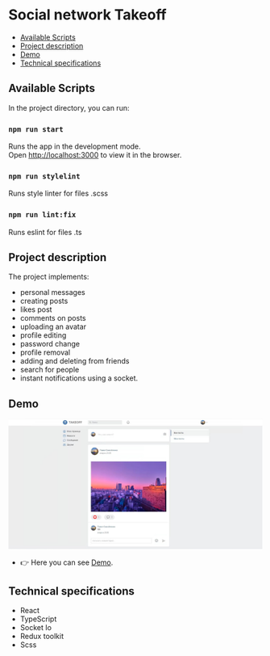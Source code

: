 # Social network Takeoff

* [Available Scripts](#Available-Scripts)
* [Project description](#Project-description)
* [Demo](#Demo)
* [Technical specifications](#Technical-specifications)

## Available Scripts

In the project directory, you can run:

### `npm run start`
Runs the app in the development mode.\
Open [http://localhost:3000](http://localhost:3000) to view it in the browser.

### `npm run stylelint`
Runs style linter for files .scss

### `npm run lint:fix`
Runs eslint for files .ts

## Project description

The project implements:
* personal messages
* creating posts
* likes post
* comments on posts
* uploading an avatar
* profile editing
* password change
* profile removal
* adding and deleting from friends
* search for people
* instant notifications using a socket.

## Demo

![](github/social.jpg)

* :point_right: Here you can see [Demo](https://takeoff-client.vercel.app).

## Technical specifications
* React
* TypeScript
* Socket Io
* Redux toolkit
* Scss